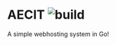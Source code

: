 # AECIT ![build](https://github.com/Aethedigm/AEcit/actions/workflows/go.yml/badge.svg)
A simple webhosting system in Go!
